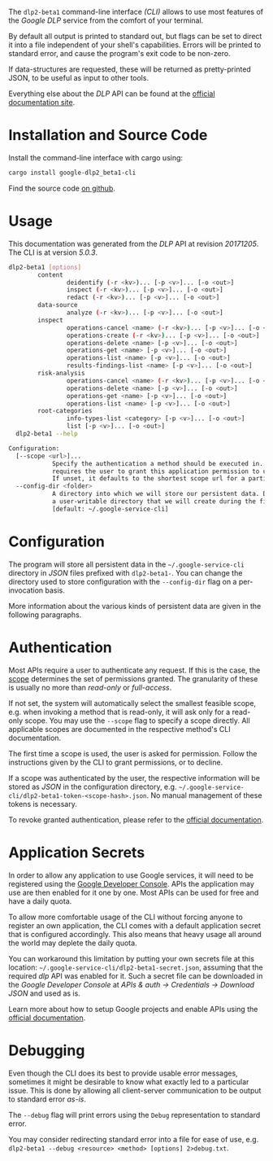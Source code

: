 <!---
DO NOT EDIT !
This file was generated automatically from 'src/generator/templates/cli/README.md.mako'
DO NOT EDIT !
-->
The `dlp2-beta1` command-line interface *(CLI)* allows to use most features of the *Google DLP* service from the comfort of your terminal.

By default all output is printed to standard out, but flags can be set to direct it into a file independent of your shell's
capabilities. Errors will be printed to standard error, and cause the program's exit code to be non-zero.

If data-structures are requested, these will be returned as pretty-printed JSON, to be useful as input to other tools.

Everything else about the *DLP* API can be found at the
[official documentation site](https://cloud.google.com/dlp/docs/).

# Installation and Source Code

Install the command-line interface with cargo using:

```bash
cargo install google-dlp2_beta1-cli
```

Find the source code [on github](https://github.com/Byron/google-apis-rs/tree/main/gen/dlp2_beta1-cli).

# Usage

This documentation was generated from the *DLP* API at revision *20171205*. The CLI is at version *5.0.3*.

```bash
dlp2-beta1 [options]
        content
                deidentify (-r <kv>)... [-p <v>]... [-o <out>]
                inspect (-r <kv>)... [-p <v>]... [-o <out>]
                redact (-r <kv>)... [-p <v>]... [-o <out>]
        data-source
                analyze (-r <kv>)... [-p <v>]... [-o <out>]
        inspect
                operations-cancel <name> (-r <kv>)... [-p <v>]... [-o <out>]
                operations-create (-r <kv>)... [-p <v>]... [-o <out>]
                operations-delete <name> [-p <v>]... [-o <out>]
                operations-get <name> [-p <v>]... [-o <out>]
                operations-list <name> [-p <v>]... [-o <out>]
                results-findings-list <name> [-p <v>]... [-o <out>]
        risk-analysis
                operations-cancel <name> (-r <kv>)... [-p <v>]... [-o <out>]
                operations-delete <name> [-p <v>]... [-o <out>]
                operations-get <name> [-p <v>]... [-o <out>]
                operations-list <name> [-p <v>]... [-o <out>]
        root-categories
                info-types-list <category> [-p <v>]... [-o <out>]
                list [-p <v>]... [-o <out>]
  dlp2-beta1 --help

Configuration:
  [--scope <url>]...
            Specify the authentication a method should be executed in. Each scope
            requires the user to grant this application permission to use it.
            If unset, it defaults to the shortest scope url for a particular method.
  --config-dir <folder>
            A directory into which we will store our persistent data. Defaults to
            a user-writable directory that we will create during the first invocation.
            [default: ~/.google-service-cli]

```

# Configuration

The program will store all persistent data in the `~/.google-service-cli` directory in *JSON* files prefixed with `dlp2-beta1-`.  You can change the directory used to store configuration with the `--config-dir` flag on a per-invocation basis.

More information about the various kinds of persistent data are given in the following paragraphs.

# Authentication

Most APIs require a user to authenticate any request. If this is the case, the [scope][scopes] determines the 
set of permissions granted. The granularity of these is usually no more than *read-only* or *full-access*.

If not set, the system will automatically select the smallest feasible scope, e.g. when invoking a
method that is read-only, it will ask only for a read-only scope. 
You may use the `--scope` flag to specify a scope directly. 
All applicable scopes are documented in the respective method's CLI documentation.

The first time a scope is used, the user is asked for permission. Follow the instructions given 
by the CLI to grant permissions, or to decline.

If a scope was authenticated by the user, the respective information will be stored as *JSON* in the configuration
directory, e.g. `~/.google-service-cli/dlp2-beta1-token-<scope-hash>.json`. No manual management of these tokens
is necessary.

To revoke granted authentication, please refer to the [official documentation][revoke-access].

# Application Secrets

In order to allow any application to use Google services, it will need to be registered using the 
[Google Developer Console][google-dev-console]. APIs the application may use are then enabled for it
one by one. Most APIs can be used for free and have a daily quota.

To allow more comfortable usage of the CLI without forcing anyone to register an own application, the CLI
comes with a default application secret that is configured accordingly. This also means that heavy usage
all around the world may deplete the daily quota.

You can workaround this limitation by putting your own secrets file at this location: 
`~/.google-service-cli/dlp2-beta1-secret.json`, assuming that the required *dlp* API 
was enabled for it. Such a secret file can be downloaded in the *Google Developer Console* at 
*APIs & auth -> Credentials -> Download JSON* and used as is.

Learn more about how to setup Google projects and enable APIs using the [official documentation][google-project-new].


# Debugging

Even though the CLI does its best to provide usable error messages, sometimes it might be desirable to know
what exactly led to a particular issue. This is done by allowing all client-server communication to be 
output to standard error *as-is*.

The `--debug` flag will print errors using the `Debug` representation to standard error.

You may consider redirecting standard error into a file for ease of use, e.g. `dlp2-beta1 --debug <resource> <method> [options] 2>debug.txt`.


[scopes]: https://developers.google.com/+/api/oauth#scopes
[revoke-access]: http://webapps.stackexchange.com/a/30849
[google-dev-console]: https://console.developers.google.com/
[google-project-new]: https://developers.google.com/console/help/new/
